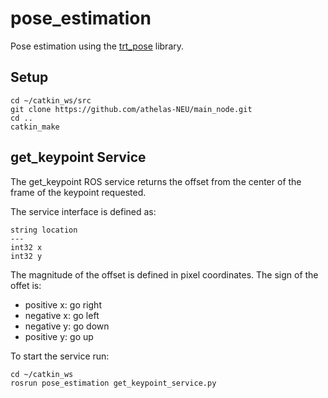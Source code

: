 # pose_estimation

Pose estimation using the [trt_pose](https://github.com/NVIDIA-AI-IOT/trt_pose) library.

## Setup
```
cd ~/catkin_ws/src
git clone https://github.com/athelas-NEU/main_node.git
cd ..
catkin_make
```

## get_keypoint Service

The get_keypoint ROS service returns the offset from the center of the frame of the keypoint requested.

The service interface is defined as:
```
string location
---
int32 x
int32 y
```
The magnitude of the offset is defined in pixel coordinates. The sign of the offet is:
- positive x: go right
- negative x: go left
- negative y: go down
- positive y: go up

To start the service run:
```
cd ~/catkin_ws
rosrun pose_estimation get_keypoint_service.py
```